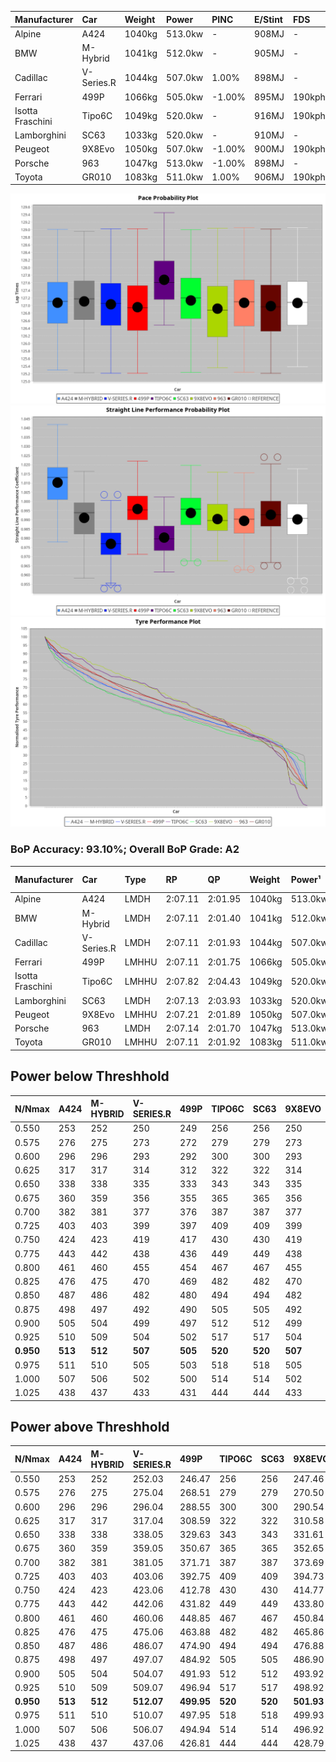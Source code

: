 | Manufacturer     | Car        | Weight | Power   | PINC    | E/Stint | FDS     |
|:-|:-|:-|:-|:-|:-|:-|
| Alpine           | A424       | 1040kg | 513.0kw |    -    | 908MJ   |    -    |
| BMW              | M-Hybrid   | 1041kg | 512.0kw |    -    | 905MJ   |    -    |
| Cadillac         | V-Series.R | 1044kg | 507.0kw | 1.00%   | 898MJ   |    -    |
| Ferrari          | 499P       | 1066kg | 505.0kw | -1.00%  | 895MJ   | 190kph  |
| Isotta Fraschini | Tipo6C     | 1049kg | 520.0kw |    -    | 916MJ   | 190kph  |
| Lamborghini      | SC63       | 1033kg | 520.0kw |    -    | 910MJ   |    -    |
| Peugeot          | 9X8Evo     | 1050kg | 507.0kw | -1.00%  | 900MJ   | 190kph  |
| Porsche          | 963        | 1047kg | 513.0kw | -1.00%  | 898MJ   |    -    |
| Toyota           | GR010      | 1083kg | 511.0kw | 1.00%   | 906MJ   | 190kph  |

![PACECHART](./IMG/ACOMETHOD.png)
![STRAIGHTLINEPERFORMANCECHART](./IMG/ACOMETHOD_sp.png)
![TYREPERFORMANCECHART](./IMG/ACOMETHOD_tw.png)

### BoP Accuracy: 93.10%; Overall BoP Grade: A2
| Manufacturer     | Car        | Type  | RP      | QP      | Weight | Power¹  | Threshhold | PINC    | Power²   | E/Stint | AVG Vmax  | FDS     | RDLC | L/Stint | BOP-Grade | Model Accuracy | Model Points | Match%  | SimDiff |
|:-|:-|:-|:-|:-|:-|:-|:-|:-|:-|:-|:-|:-|:-|:-|:-|:-|:-|:-|:-|
| Alpine           | A424       | LMDH  | 2:07.11 | 2:01.95 | 1040kg | 513.0kw | 210.0kph   |    -    | 513.00kw |  908MJ  | 311.32kph |    -    | 1.01 | 25      | ~A1       | 86.43%         | 618          | 98.41%  | ±2.41s  |
| BMW              | M-Hybrid   | LMDH  | 2:07.11 | 2:01.40 | 1041kg | 512.0kw | 210.0kph   |    -    | 512.00kw |  905MJ  | 308.13kph |    -    | 1.02 | 25      | +A2       | 93.77%         | 1672         | 92.66%  | ±2.68s  |
| Cadillac         | V-Series.R | LMDH  | 2:07.11 | 2:01.93 | 1044kg | 507.0kw | 210.0kph   | 1.00%   | 512.10kw |  898MJ  | 304.47kph |    -    | 1.02 | 25      | ~A1       | 83.12%         | 1921         | 100.00% | ±3.33s  |
| Ferrari          | 499P       | LMHHU | 2:07.11 | 2:01.75 | 1066kg | 505.0kw | 210.0kph   | -1.00%  | 500.00kw |  895MJ  | 306.21kph | 190kph  | 1.03 | 25      | ~A1       | 69.49%         | 1950         | 100.00% | ±2.92s  |
| Isotta Fraschini | Tipo6C     | LMHHU | 2:07.82 | 2:04.43 | 1049kg | 520.0kw | 210.0kph   |    -    | 520.00kw |  916MJ  | 306.95kph | 190kph  | 1.05 | 25      | +E2       | 73.56%         | 64           | 50.29%  | ±2.88s  |
| Lamborghini      | SC63       | LMDH  | 2:07.13 | 2:03.93 | 1033kg | 520.0kw | 210.0kph   |    -    | 520.00kw |  910MJ  | 309.72kph |    -    | 1.06 | 25      | ~A1       | 95.82%         | 459          | 96.53%  | ±2.70s  |
| Peugeot          | 9X8Evo     | LMHHU | 2:07.21 | 2:01.89 | 1050kg | 507.0kw | 210.0kph   | -1.00%  | 501.90kw |  900MJ  | 306.67kph | 190kph  | 1.00 | 25      | ~A1       | 66.97%         | 221          | 100.00% | ±2.84s  |
| Porsche          | 963        | LMDH  | 2:07.14 | 2:01.70 | 1047kg | 513.0kw | 210.0kph   | -1.00%  | 507.90kw |  898MJ  | 306.91kph |    -    | 1.01 | 25      | ~A1       | 81.02%         | 5243         | 100.00% | ±2.17s  |
| Toyota           | GR010      | LMHHU | 2:07.11 | 2:01.92 | 1083kg | 511.0kw | 210.0kph   | 1.00%   | 516.10kw |  906MJ  | 306.03kph | 190kph  | 1.01 | 25      | ~A1       | 73.70%         | 2701         | 100.00% | ±3.33s  |

## Power below Threshhold
| N/Nmax    | A424    | M-HYBRID | V-SERIES.R | 499P    | TIPO6C  | SC63    | 9X8EVO  | 963     | GR010   |
|:-|:-|:-|:-|:-|:-|:-|:-|:-|:-|
|  0.550    |  253    |  252     |  250       |  249    |  256    |  256    |  250    |  253    |  252    |
|  0.575    |  276    |  275     |  273       |  272    |  279    |  279    |  273    |  276    |  275    |
|  0.600    |  296    |  296     |  293       |  292    |  300    |  300    |  293    |  296    |  295    |
|  0.625    |  317    |  317     |  314       |  312    |  322    |  322    |  314    |  317    |  316    |
|  0.650    |  338    |  338     |  335       |  333    |  343    |  343    |  335    |  338    |  337    |
|  0.675    |  360    |  359     |  356       |  355    |  365    |  365    |  356    |  360    |  359    |
|  0.700    |  382    |  381     |  377       |  376    |  387    |  387    |  377    |  382    |  380    |
|  0.725    |  403    |  403     |  399       |  397    |  409    |  409    |  399    |  403    |  402    |
|  0.750    |  424    |  423     |  419       |  417    |  430    |  430    |  419    |  424    |  422    |
|  0.775    |  443    |  442     |  438       |  436    |  449    |  449    |  438    |  443    |  441    |
|  0.800    |  461    |  460     |  455       |  454    |  467    |  467    |  455    |  461    |  459    |
|  0.825    |  476    |  475     |  470       |  469    |  482    |  482    |  470    |  476    |  474    |
|  0.850    |  487    |  486     |  482       |  480    |  494    |  494    |  482    |  487    |  485    |
|  0.875    |  498    |  497     |  492       |  490    |  505    |  505    |  492    |  498    |  496    |
|  0.900    |  505    |  504     |  499       |  497    |  512    |  512    |  499    |  505    |  503    |
|  0.925    |  510    |  509     |  504       |  502    |  517    |  517    |  504    |  510    |  508    |
| **0.950** | **513** | **512**  | **507**    | **505** | **520** | **520** | **507** | **513** | **511** |
|  0.975    |  511    |  510     |  505       |  503    |  518    |  518    |  505    |  511    |  509    |
|  1.000    |  507    |  506     |  502       |  500    |  514    |  514    |  502    |  507    |  505    |
|  1.025    |  438    |  437     |  433       |  431    |  444    |  444    |  433    |  438    |  436    |

## Power above Threshhold
| N/Nmax    | A424    | M-HYBRID | V-SERIES.R | 499P       | TIPO6C  | SC63    | 9X8EVO     | 963        | GR010      |
|:-|:-|:-|:-|:-|:-|:-|:-|:-|:-|
|  0.550    |  253    |  252     |  252.03    |  246.47    |  256    |  256    |  247.46    |  250.43    |  254.05    |
|  0.575    |  276    |  275     |  275.04    |  268.51    |  279    |  279    |  270.50    |  273.47    |  277.06    |
|  0.600    |  296    |  296     |  296.04    |  288.55    |  300    |  300    |  290.54    |  293.50    |  298.06    |
|  0.625    |  317    |  317     |  317.04    |  308.59    |  322    |  322    |  310.58    |  314.54    |  319.07    |
|  0.650    |  338    |  338     |  338.05    |  329.63    |  343    |  343    |  331.61    |  335.57    |  340.07    |
|  0.675    |  360    |  359     |  359.05    |  350.67    |  365    |  365    |  352.65    |  356.61    |  362.08    |
|  0.700    |  382    |  381     |  381.05    |  371.71    |  387    |  387    |  373.69    |  377.65    |  384.08    |
|  0.725    |  403    |  403     |  403.06    |  392.75    |  409    |  409    |  394.73    |  399.68    |  406.09    |
|  0.750    |  424    |  423     |  423.06    |  412.78    |  430    |  430    |  414.77    |  419.72    |  427.09    |
|  0.775    |  443    |  442     |  442.06    |  431.82    |  449    |  449    |  433.80    |  438.75    |  446.10    |
|  0.800    |  461    |  460     |  460.06    |  448.85    |  467    |  467    |  450.84    |  455.78    |  463.10    |
|  0.825    |  476    |  475     |  475.06    |  463.88    |  482    |  482    |  465.86    |  470.81    |  478.10    |
|  0.850    |  487    |  486     |  486.07    |  474.90    |  494    |  494    |  476.88    |  482.83    |  490.10    |
|  0.875    |  498    |  497     |  497.07    |  484.92    |  505    |  505    |  486.90    |  492.84    |  501.11    |
|  0.900    |  505    |  504     |  504.07    |  491.93    |  512    |  512    |  493.92    |  499.86    |  508.11    |
|  0.925    |  510    |  509     |  509.07    |  496.94    |  517    |  517    |  498.92    |  504.86    |  513.11    |
| **0.950** | **513** | **512**  | **512.07** | **499.95** | **520** | **520** | **501.93** | **507.87** | **516.11** |
|  0.975    |  511    |  510     |  510.07    |  497.95    |  518    |  518    |  499.93    |  505.87    |  514.11    |
|  1.000    |  507    |  506     |  506.07    |  494.94    |  514    |  514    |  496.92    |  502.86    |  510.11    |
|  1.025    |  438    |  437     |  437.06    |  426.81    |  444    |  444    |  428.79    |  433.74    |  441.09    |
